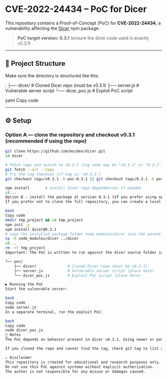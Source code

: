 # CVE-2022-24434 – PoC for Dicer

This repository contains a Proof-of-Concept (PoC) for **CVE-2022-24434**, a vulnerability affecting the [Dicer](https://www.npmjs.com/package/dicer) npm package.  
> **PoC target version:** **0.3.1** (ensure the dicer code used is exactly v0.3.1)

---

## 📂 Project Structure

Make sure the directory is structured like this:

.
├── dicer/ # Cloned Dicer repo (must be v0.3.1)
├── server.js # Vulnerable server script
└── dicer_poc.js # Exploit PoC script

yaml
Copy code

---

## ⚙️ Setup

### Option A — clone the repository and checkout v0.3.1 (recommended if using the repo)
```bash
git clone https://github.com/mscdex/dicer.git
cd dicer

# fetch tags and switch to v0.3.1 (tag name may be "v0.3.1" or "0.3.1")
git fetch --all --tags
# try the tag checkout (if tag is 'v0.3.1')
git checkout tags/v0.3.1 -b poc-0.3.1 || git checkout tags/0.3.1 -b poc-0.3.1

npm install       # install dicer repo dependencies if needed
cd ..
Option B — install the package at version 0.3.1 (if you prefer using npm instead of cloning repo)
If you prefer not to clone the full repository, you can create a local node_modules with the specific version:

bash
Copy code
mkdir tmp_project && cd tmp_project
npm init -y
npm install dicer@0.3.1
# copy the installed package folder node_modules/dicer into the parent folder as 'dicer'
cp -R node_modules/dicer ../dicer
cd ..
rm -rf tmp_project
Important: The PoC is written to run against the dicer source folder inside this project root. Ensure the folder named dicer in the root corresponds to version 0.3.1.

└── poc/
    ├── dicer/              # Cloned Dicer repo (must be v0.3.1)
    ├── server.js           # Vulnerable server script (place here)
    └── dicer_poc.js        # Exploit PoC script (place here)

▶️ Running the PoC
Start the vulnerable server:

bash
Copy code
node server.js
In a separate terminal, run the exploit PoC:

bash
Copy code
node dicer_poc.js
🧩 Notes
The PoC depends on behavior present in dicer v0.3.1. Using newer or patched versions may not reproduce the issue.

If you cloned the repo and cannot find the tag, check git tag to list available tags. If there is no 0.3.1 tag, use the npm-install method above and confirm the package.json inside dicer/ shows version 0.3.1.

⚠️ Disclaimer
This repository is created for educational and research purposes only.
Do not use this PoC against systems without explicit authorization.
The author is not responsible for any misuse or damages caused.
